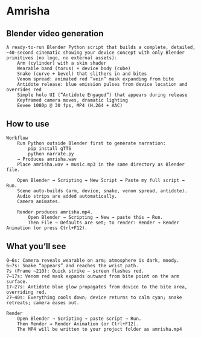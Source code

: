 # Amrisha

## Blender video generation

    A ready-to-run Blender Python script that builds a complete, detailed, ~40-second cinematic showing your device concept with only Blender primitives (no logo, no external assets):
        Arm (cylinder) with a skin shader
        Wearable band (torus) + device body (cube)
        Snake (curve + bevel) that slithers in and bites
        Venom spread: animated red “vein” mask expanding from bite
        Antidote release: blue emission pulses from device location and overrides red
        Simple holo UI (“Antidote Engaged”) that appears during release
        Keyframed camera moves, dramatic lighting
        Eevee 1080p @ 30 fps, MP4 (H.264 + AAC)

## How to use

    Workflow
        Run Python outside Blender first to generate narration:
            pip install gTTS
            python narrate.py
        → Produces amrisha.wav
        Place amrisha.wav + music.mp3 in the same directory as Blender file.

        Open Blender → Scripting → New Script → Paste my full script → Run.
        Scene auto-builds (arm, device, snake, venom spread, antidote).
        Audio strips are added automatically.
        Camera animates.

        Render produces amrisha.mp4.
            Open Blender → Scripting → New → paste this → Run.
            Then File → Defaults are set; to render: Render → Render Animation (or press Ctrl+F12).

## What you’ll see

    0–6s: Camera reveals wearable on arm; atmosphere is dark, moody.
    6–7s: Snake “appears” and reaches the wrist path.
    7s (Frame ~210): Quick strike — screen flashes red.
    7–17s: Venom red mask expands outward from bite point on the arm surface.
    17–27s: Antidote blue glow propagates from device to the bite area, overriding red.
    27–40s: Everything cools down; device returns to calm cyan; snake retreats; camera eases out.

    Render
        Open Blender → Scripting → paste script → Run.
        Then Render → Render Animation (or Ctrl+F12).
        The MP4 will be written to your project folder as amrisha.mp4